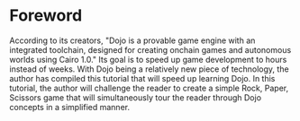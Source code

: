 # Foreword

According to its creators, "Dojo is a provable game engine with an integrated toolchain,
designed for creating onchain games and autonomous worlds using Cairo 1.0." Its goal is to speed
up game development to hours instead of weeks. With Dojo being a relatively new piece of technology,
the author has compiled this tutorial that will speed up learning Dojo. In this tutorial, the author
will challenge the reader to create a simple Rock, Paper, Scissors game that will simultaneously tour
the reader through Dojo concepts in a simplified manner.